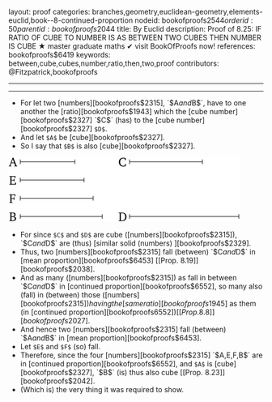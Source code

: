 layout: proof
categories: branches,geometry,euclidean-geometry,elements-euclid,book--8-continued-proportion
nodeid: bookofproofs$2544
orderid: 50
parentid: bookofproofs$2044
title: By Euclid
description:  Proof of 8.25: IF RATIO OF CUBE TO NUMBER IS AS BETWEEN TWO CUBES THEN NUMBER IS CUBE &#9733; master graduate maths &#10004; visit BookOfProofs now!
references: bookofproofs$6419
keywords: between,cube,cubes,number,ratio,then,two,proof
contributors: @Fitzpatrick,bookofproofs

---


---



* For let two [numbers][bookofproofs$2315], `$A$` and `$B$`, have to one another the [ratio][bookofproofs$1943] which the [cube number][bookofproofs$2327] `$C$` (has) to the [cube number][bookofproofs$2327] `$D$`.
* And let `$A$` be [cube][bookofproofs$2327].
* So I say that `$B$` is also [cube][bookofproofs$2327].

![fig25e](https://github.com/bookofproofs/bookofproofs.github.io/blob/main/_sources/_assets/images/euclid/Book08/fig25e.png?raw=true)

* For since `$C$` and `$D$` are cube ([numbers][bookofproofs$2315]), `$C$` and `$D$` are (thus) [similar solid (numbers) ][bookofproofs$2329].
* Thus, two [numbers][bookofproofs$2315] fall (between) `$C$` and `$D$` in [mean proportion][bookofproofs$6453] [[Prop. 8.19]][bookofproofs$2038].
* And as many ([numbers][bookofproofs$2315]) as fall in between `$C$` and `$D$` in [continued proportion][bookofproofs$6552], so many also (fall) in (between) those ([numbers][bookofproofs$2315]) having the [same ratio][bookofproofs$1945] as them (in [continued proportion][bookofproofs$6552]) [[Prop. 8.8]][bookofproofs$2027].
* And hence two [numbers][bookofproofs$2315] fall (between) `$A$` and `$B$` in [mean proportion][bookofproofs$6453].
* Let `$E$` and `$F$` (so) fall.
* Therefore, since the four [numbers][bookofproofs$2315] `$A$`, `$E$`, `$F$`, `$B$` are in [continued proportion][bookofproofs$6552], and `$A$` is [cube][bookofproofs$2327], `$B$` (is) thus also cube [[Prop. 8.23]][bookofproofs$2042].
* (Which is) the very thing it was required to show.
